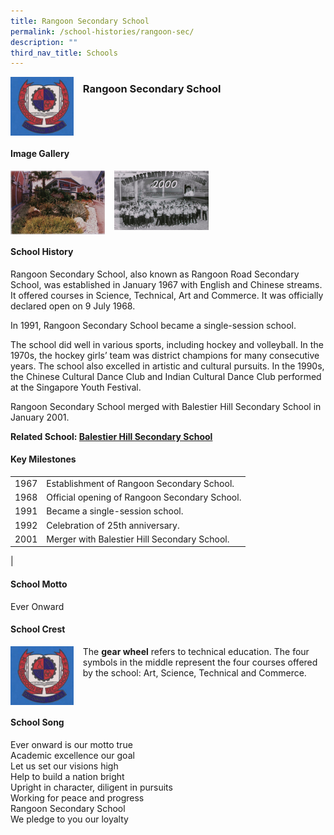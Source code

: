 ```yaml
---
title: Rangoon Secondary School
permalink: /school-histories/rangoon-sec/
description: ""
third_nav_title: Schools
---
```

<img src="/images/rangoonsec1.png" style="width:20%;margin-right:15px;" align = "left">

### **Rangoon Secondary School**

<br clear="left">

#### **Image Gallery**

<p><a href="/images/rangoonsec2.jpg">  
<img src="/images/rangoonsec2.jpg" style="width:30%;margin-right:15px;" align = "left">
</a></p>

<p><a href="/images/rangoonsec3.jpg">  
<img src="/images/rangoonsec3.jpg" style="width:30%;margin-right:15px;" align = "left">
</a></p>

<br clear="left">

#### **School History**
Rangoon Secondary School, also known as Rangoon Road Secondary School, was established in January 1967 with English and Chinese streams. It offered courses in Science, Technical, Art and Commerce. It was officially declared open on 9 July 1968.

In 1991, Rangoon Secondary School became a single-session school.

The school did well in various sports, including hockey and volleyball. In the 1970s, the hockey girls’ team was district champions for many consecutive years. The school also excelled in artistic and cultural pursuits. In the 1990s, the Chinese Cultural Dance Club and Indian Cultural Dance Club performed at the Singapore Youth Festival.

Rangoon Secondary School merged with Balestier Hill Secondary School in January 2001.

**Related School: [Balestier Hill Secondary School](/school-histories/balestier-hill-sec/)**

#### **Key Milestones**

|  |  |
|:---:|---|
| 1967 | Establishment of Rangoon Secondary School. |
| 1968 | Official opening of Rangoon Secondary School. |
| 1991 | Became a single-session school. |
| 1992 | Celebration of 25th anniversary. |
| 2001 | Merger with Balestier Hill Secondary School. |
|

#### **School Motto**
Ever Onward

#### **School Crest**
<img src="/images/rangoonsec1.png" style="width:20%;margin-right:15px;" align = "left">

The **gear wheel** refers to technical education. The four symbols in the middle represent the four courses offered by the school: Art, Science, Technical and Commerce.

<br clear="left">

#### **School Song**
Ever onward is our motto true<br>
Academic excellence our goal<br>
Let us set our visions high<br>
Help to build a nation bright<br>
Upright in character, diligent in pursuits<br>
Working for peace and progress<br>
Rangoon Secondary School<br>
We pledge to you our loyalty